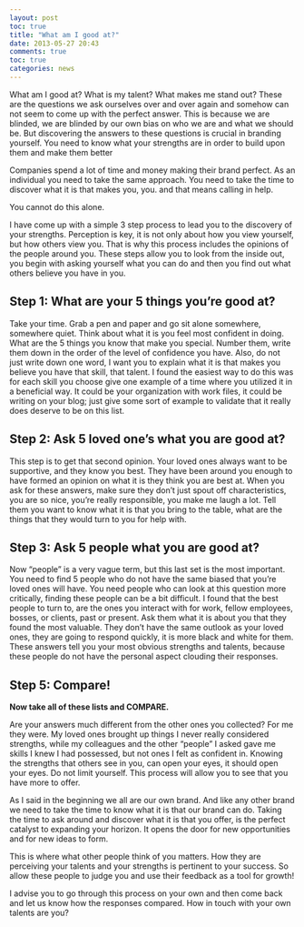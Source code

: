 ```yaml
---
layout: post
toc: true
title: "What am I good at?"
date: 2013-05-27 20:43
comments: true
toc: true
categories: news
---
```


What am I good at? What is my talent? What makes me stand out? These are the questions we ask ourselves over and over again and somehow can not seem to come up with the perfect answer. This is because we are blinded, we are blinded by our own bias on who we are and what we should be. But discovering the answers to these questions is crucial in branding yourself. You need to know what your strengths are in order to build upon them and make them better

Companies spend a lot of time and money making their brand perfect. As an individual you need to take the same approach. You need to take the time to discover what it is that makes you, you. and that means calling in help.

You cannot do this alone.

I have come up with a simple 3 step process to lead you to the discovery of your strengths. Perception is key, it is not only about how you view yourself, but how others view you. That is why this process includes the opinions of the people around you. These steps allow you to look from the inside out, you begin with asking yourself what you can do and then you find out what others believe you have in you.

## Step 1: What are your 5 things you’re good at?

Take your time. Grab a pen and paper and go sit alone somewhere, somewhere quiet. Think about what it is you feel most confident in doing. What are the 5 things you know that make you special. Number them, write them down in the order of the level of confidence you have. Also, do not just write down one word, I want you to explain what it is that makes you believe you have that skill, that talent. I found the easiest way to do this was for each skill you choose give one example of a time where you utilized it in a beneficial way. It could be your organization with work files, it could be writing on your blog; just give some sort of example to validate that it really does deserve to be on this list.

## Step 2: Ask 5 loved one’s what you are good at?

This step is to get that second opinion. Your loved ones always want to be supportive, and they know you best. They have been around you enough to have formed an opinion on what it is they think you are best at. When you ask for these answers, make sure they don’t just spout off characteristics, you are so nice, you’re really responsible, you make me laugh a lot. Tell them you want to know what it is that you bring to the table, what are the things that they would turn to you for help with.

## Step 3: Ask 5 people what you are good at?

Now “people” is a very vague term, but this last set is the most important. You need to find 5 people who do not have the same biased that you’re loved ones will have. You need people who can look at this question more critically, finding these people can be a bit difficult. I found that the best people to turn to, are the ones you interact with for work, fellow employees, bosses, or clients, past or present. Ask them what it is about you that they found the most valuable. They don’t have the same outlook as your loved ones, they are going to respond quickly, it is more black and white for them. These answers tell you your most obvious strengths and talents, because these people do not have the personal aspect clouding their responses.

## Step 5: Compare!

**Now take all of these lists and COMPARE.**

Are your answers much different from the other ones you collected? For me they were. My loved ones brought up things I never really considered strengths, while my colleagues and the other “people” I asked gave me skills I knew I had possessed, but not ones I felt as confident in. Knowing the strengths that others see in you, can open your eyes, it should open your eyes. Do not limit yourself. This process will allow you to see that you have more to offer.

As I said in the beginning we all are our own brand. And like any other brand we need to take the time to know what it is that our brand can do. Taking the time to ask around and discover what it is that you offer, is the perfect catalyst to expanding your horizon. It opens the door for new opportunities and for new ideas to form.

This is where what other people think of you matters. How they are perceiving your talents and your strengths is pertinent to your success. So allow these people to judge you and use their feedback as a tool for growth!

I advise you to go through this process on your own and then come back and let us know how the responses compared. How in touch with your own talents are you?